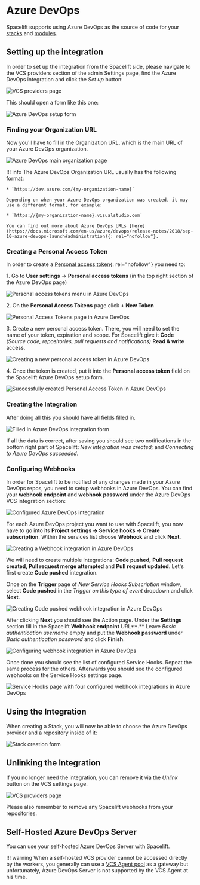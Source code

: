 # Azure DevOps

Spacelift supports using Azure DevOps as the source of code for your [stacks](../../concepts/stack/README.md) and [modules](../../vendors/terraform/module-registry.md).

## Setting up the integration

In order to set up the integration from the Spacelift side, please navigate to the VCS providers section of the admin Settings page, find the Azure DevOps integration and click the _Set up_ button:

![VCS providers page](<../../assets/screenshots/image (88).png>)

This should open a form like this one:

![Azure DevOps setup form](<../../assets/screenshots/image (89).png>)

### Finding your Organization URL

Now you'll have to fill in the Organization URL, which is the main URL of your Azure DevOps organization.

![Azure DevOps main organization page](../../assets/screenshots/azureDevOps1.png)

!!! info
    The Azure DevOps Organization URL usually has the following format:

    * `https://dev.azure.com/{my-organization-name}`

    Depending on when your Azure DevOps organization was created, it may use a different format, for example:

    * `https://{my-organization-name}.visualstudio.com`

    You can find out more about Azure DevOps URLs [here](https://docs.microsoft.com/en-us/azure/devops/release-notes/2018/sep-10-azure-devops-launch#administration){: rel="nofollow"}.

### Creating a Personal Access Token

In order to create a [Personal access token](https://docs.microsoft.com/en-us/azure/devops/organizations/accounts/use-personal-access-tokens-to-authenticate){: rel="nofollow"} you need to:

1\. Go to **User settings** -> **Personal access tokens** (in the top right section of the Azure DevOps page)

![Personal access tokens menu in Azure DevOps](../../assets/screenshots/azureDevOpsPersonalAccessToken1.png)

2\. On the **Personal Access Tokens** page click **+ New Token**

![Personal Access Tokens page in Azure DevOps](../../assets/screenshots/azureDevOpsPersonalAccessToken3.png)

3\. Create a new personal access token. There, you will need to set the name of your token, expiration and scope. For Spacelift give it **Code** _(Source code, repositories, pull requests and notifications)_ **Read & write** access.

![Creating a new personal access token in Azure DevOps](../../assets/screenshots/azureDevOps-personalAccessToken3.png)

4\. Once the token is created, put it into the **Personal access token** field on the Spacelift Azure DevOps setup form.

![Successfully created Personal Access Token in Azure DevOps](../../assets/screenshots/azureDevOpsPeronalAccessToken5.png)

### Creating the Integration

After doing all this you should have all fields filled in.

![Filled in Azure DevOps integration form](../../assets/screenshots/azureDevOpsPeronalAccessToken6.png)

If all the data is correct, after saving you should see two notifications in the bottom right part of Spacelift: _New integration was created;_ and _Connecting to Azure DevOps succeeded_.

### Configuring Webhooks

In order for Spacelift to be notified of any changes made in your Azure DevOps repos, you need to setup webhooks in Azure DevOps. You can find your **webhook endpoint** and **webhook password** under the Azure DevOps VCS integration section:

![Configured Azure DevOps integration](<../../assets/screenshots/image (92).png>)

For each Azure DevOps project you want to use with Spacelift, you now have to go into its **Project settings -> Service hooks -> Create subscription**. Within the services list choose **Webhook** and click **Next**.

![Creating a Webhook integration in Azure DevOps](../../assets/screenshots/azureWebhooks1.gif)

We will need to create multiple integrations: **Code pushed,** **Pull request created, Pull request merge attempted** and **Pull request updated**. Let's first create **Code pushed** integration.

Once on the **Trigger** page of _New Service Hooks Subscription_ window, select **Code pushed** in the _Trigger on this type of event_ dropdown and click **Next**.

![Creating Code pushed webhook integration in Azure DevOps](../../assets/screenshots/azureWebhooks2.png)

After clicking **Next** you should see the Action page. Under the **Settings** section fill in the Spacelift **Webhook endpoint** URL**.** Leave _Basic authentication username_ empty and put the **Webhook password** under _Basic authentication password_ and click **Finish**.

![Configuring webhook integration in Azure DevOps](../../assets/screenshots/azureWebhooks3.png)

Once done you should see the list of configured Service Hooks. Repeat the same process for the others. Afterwards you should see the configured webhooks on the Service Hooks settings page.

![Service Hooks page with four configured webhook integrations in Azure DevOps](<../../assets/screenshots/image (108) (1).png>)

## Using the Integration

When creating a Stack, you will now be able to choose the Azure DevOps provider and a repository inside of it:

![Stack creation form](<../../assets/screenshots/image (93).png>)

## Unlinking the Integration

If you no longer need the integration, you can remove it via the _Unlink_ button on the VCS settings page.

![VCS providers page](<../../assets/screenshots/image (94).png>)

Please also remember to remove any Spacelift webhooks from your repositories.

## Self-Hosted Azure DevOps Server

You can use your self-hosted Azure DevOps Server with Spacelift.

!!! warning
     When a self-hosted VCS provider cannot be accessed directly by the workers, you generally can use a [VCS Agent pool](../../concepts/vcs-agent-pools.md) as a gateway but unfortunately, Azure DevOps Server is not supported by the VCS Agent at his time.
